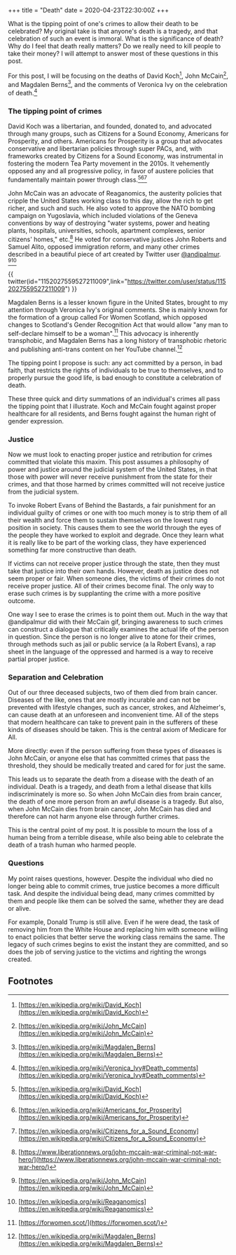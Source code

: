 +++
title = "Death"
date = 2020-04-23T22:30:00Z
+++

What is the tipping point of one's crimes to allow their death to be celebrated?
My original take is that anyone's death is a tragedy, and that celebration of
such an event is immoral. What is the significance of death? Why do I feel that
death really matters? Do we really need to kill people to take their money? I
will attempt to answer most of these questions in this post.

For this post, I will be focusing on the deaths of David Koch[^1], John
McCain[^2], and Magdalen Berns[^3], and the comments of Veronica Ivy on the
celebration of death.[^4]

### The tipping point of crimes

David Koch was a libertarian, and founded, donated to, and advocated through
many groups, such as Citizens for a Sound Economy, Americans for Prosperity, and
others. Americans for Prosperity is a group that advocates conservative and
libertarian policies through super PACs, and, with frameworks created by
Citizens for a Sound Economy, was instrumental in fostering the modern Tea Party
movement in the 2010s. It vehemently opposed any and all progressive policy, in
favor of austere policies that fundamentally maintain power through
class.[^1][^5][^6]

John McCain was an advocate of Reaganomics, the austerity policies that cripple
the United States working class to this day, allow the rich to get richer, and
such and such. He also voted to approve the NATO bombing campaign on Yugoslavia,
which included violations of the Geneva conventions by way of destroying "water
systems, power and heating plants, hospitals, universities, schools, apartment
complexes, senior citizens' homes," etc.[^7] He voted for conservative justices
John Roberts and Samuel Alito, opposed immigration reform, and many other crimes
described in a beautiful piece of art created by Twitter user
[@andipalmur](https://twitter.com/andipalmur). [^2][^8]

{{ twitter(id="1152027559527211009",link="https://twitter.com/user/status/1152027559527211009") }} 

Magdalen Berns is a lesser known figure in the United States, brought to my
attention through Veronica Ivy's original comments. She is mainly known for the
formation of a group called For Women Scotland, which opposed changes to
Scotland's Gender Recognition Act that would allow "any man to self-declare
himself to be a woman".[^9] This advocacy is inherently transphobic, and
Magdalen Berns has a long history of transphobic rhetoric and publishing
anti-trans content on her YouTube channel.[^3]

The tipping point I propose is such: any act committed by a person, in bad
faith, that restricts the rights of individuals to be true to themselves, and to
properly pursue the good life, is bad enough to constitute a celebration of
death.

These three quick and dirty summations of an individual's crimes all pass the
tipping point that I illustrate. Koch and McCain fought against proper
healthcare for all residents, and Berns fought against the human right of gender
expression. 

### Justice

Now we must look to enacting proper justice and retribution for crimes committed
that violate this maxim. This post assumes a philosophy of power and justice
around the judicial system of the United States, in that those with power will
never receive punishment from the state for their crimes, and that those harmed
by crimes committed will not receive justice from the judicial system.

To invoke Robert Evans of Behind the Bastards, a fair punishment for an
individual guilty of crimes or one with too much money is to strip them of all
their wealth and force them to sustain themselves on the lowest rung position in
society. This causes them to see the world through the eyes of the people they
have worked to exploit and degrade. Once they learn what it is really like to be
part of the working class, they have experienced something far more constructive
than death.

If victims can not receive proper justice through the state, then they must take
that justice into their own hands. However, death as justice does not seem
proper or fair. When someone dies, the victims of their crimes do not receive
proper justice. All of their crimes become final. The only way to erase such
crimes is by supplanting the crime with a more positive outcome.

One way I see to erase the crimes is to point them out. Much in the way that
@andipalmur did with their McCain gif, bringing awareness to such crimes can
construct a dialogue that critically examines the actual life of the person in
question. Since the person is no longer alive to atone for their crimes, through
methods such as jail or public service (a la Robert Evans), a rap sheet in the
language of the oppressed and harmed is a way to receive partial proper justice.

### Separation and Celebration

Out of our three deceased subjects, two of them died from brain cancer. Diseases
of the like, ones that are mostly incurable and can not be prevented with
lifestyle changes, such as cancer, strokes, and Alzheimer's, can cause death at
an unforeseen and inconvenient time. All of the steps that modern healthcare can
take to prevent pain in the sufferers of these kinds of diseases should be
taken. This is the central axiom of Medicare for All.

More directly: even if the person suffering from these types of diseases is John
McCain, or anyone else that has committed crimes that pass the threshold, they
should be medically treated and cared for for just the same.

This leads us to separate the death from a disease with the death of an
individual. Death is a tragedy, and death from a lethal disease that kills
indiscriminately is more so. So when John McCain dies from brain cancer, the
death of one more person from an awful disease is a tragedy. But also, when John
McCain dies from brain cancer, John McCain has died and therefore can not harm
anyone else through further crimes. 

This is the central point of my post. It is possible to mourn the loss of a
human being from a terrible disease, while also being able to celebrate the
death of a trash human who harmed people. 

### Questions

My point raises questions, however. Despite the individual who died no longer
being able to commit crimes, true justice becomes a more difficult task. And
despite the individual being dead, many crimes committed by them and people like
them can be solved the same, whether they are dead or alive.

For example, Donald Trump is still alive. Even if he were dead, the task of
removing him from the White House and replacing him with someone willing to
enact policies that better serve the working class remains the same. The legacy
of such crimes begins to exist the instant they are committed, and so does the
job of serving justice to the victims and righting the wrongs created.

## Footnotes

[^1]: [https://en.wikipedia.org/wiki/David_Koch](https://en.wikipedia.org/wiki/David_Koch)

[^2]: [https://en.wikipedia.org/wiki/John_McCain](https://en.wikipedia.org/wiki/John_McCain)

[^3]: [https://en.wikipedia.org/wiki/Magdalen_Berns](https://en.wikipedia.org/wiki/Magdalen_Berns)

[^4]: [https://en.wikipedia.org/wiki/Veronica_Ivy#Death_comments](https://en.wikipedia.org/wiki/Veronica_Ivy#Death_comments)

[^5]: [https://en.wikipedia.org/wiki/Americans_for_Prosperity](https://en.wikipedia.org/wiki/Americans_for_Prosperity)

[^6]: [https://en.wikipedia.org/wiki/Citizens_for_a_Sound_Economy](https://en.wikipedia.org/wiki/Citizens_for_a_Sound_Economy)

[^7]: [https://www.liberationnews.org/john-mccain-war-criminal-not-war-hero/](https://www.liberationnews.org/john-mccain-war-criminal-not-war-hero/)

[^8]: [https://en.wikipedia.org/wiki/Reaganomics](https://en.wikipedia.org/wiki/Reaganomics)

[^9]: [https://forwomen.scot/](https://forwomen.scot/)
